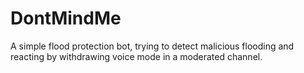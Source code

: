 DontMindMe
==========
A simple flood protection bot, trying to detect malicious flooding and reacting by withdrawing voice mode in a moderated channel.
